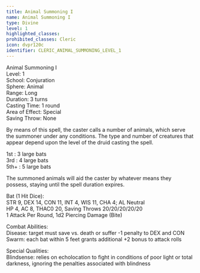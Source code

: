```yaml
---
title: Animal Summoning I
name: Animal Summoning I
type: Divine
level: 1
highlighted_classes: 
prohibited_classes: Cleric
icon: dvpr120c
identifier: CLERIC_ANIMAL_SUMMONING_LEVEL_1
---
```

Animal Summoning I  
Level: 1  
School: Conjuration  
Sphere: Animal  
Range: Long  
Duration: 3 turns  
Casting Time: 1 round  
Area of Effect: Special  
Saving Throw: None  
  
By means of this spell, the caster calls a number of animals, which serve the summoner under any conditions. The type and number of creatures that appear depend upon the level of the druid casting the spell.  
  
1st : 3 large bats  
3rd : 4 large bats  
5th+ : 5 large bats  
  
The summoned animals will aid the caster by whatever means they possess, staying until the spell duration expires.  
  
Bat (1 Hit Dice):  
STR 9, DEX 14, CON 11, INT 4, WIS 11, CHA 4;  AL Neutral  
HP 4, AC 8, THAC0 20, Saving Throws 20/20/20/20/20  
1 Attack Per Round, 1d2 Piercing Damage (Bite)  
  
Combat Abilities:  
Disease: target must save vs. death or suffer -1 penalty to DEX and CON  
Swarm: each bat within 5 feet grants additional +2 bonus to attack rolls  
  
Special Qualities:  
Blindsense: relies on echolocation to fight in conditions of poor light or total darkness, ignoring the penalties associated with blindness  
